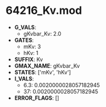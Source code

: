 # 64216_Kv.mod

- **G_VALS**:
  - gKvbar_Kv: 2.0
- **GATES**:
  - mKv: 3
  - hKv: 1
- **SUFFIX**: Kv
- **GMAX_NAME**: gKvbar_Kv
- **STATES**: ['mKv', 'hKv']
- **I_VALS**:
  - 6.3: 0.0020000028057182945
  - 37: 0.0020000028057182945
- **ERROR_FLAGS**: []
